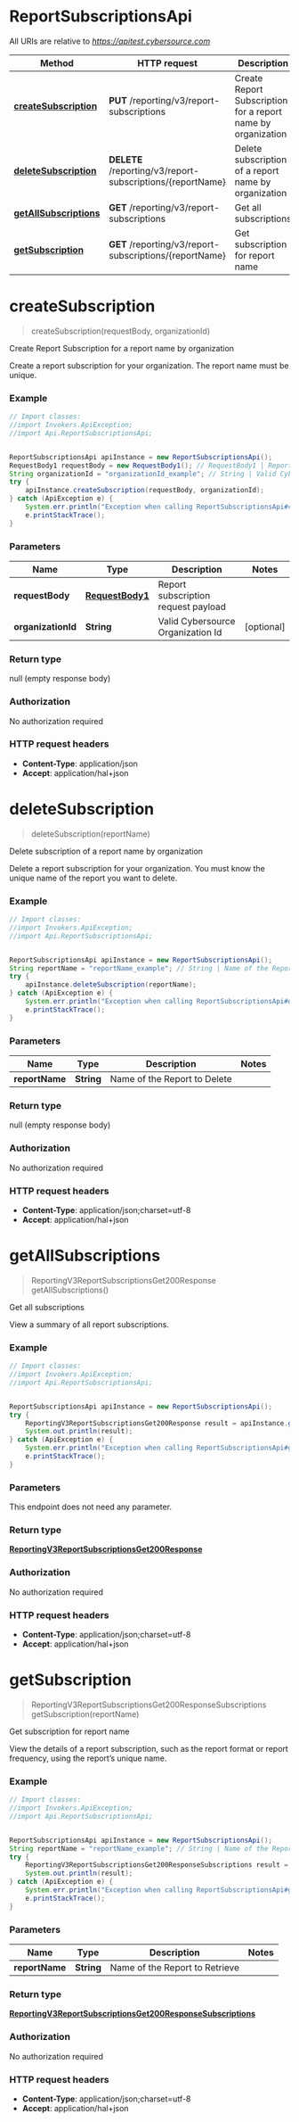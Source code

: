 # ReportSubscriptionsApi

All URIs are relative to *https://apitest.cybersource.com*

Method | HTTP request | Description
------------- | ------------- | -------------
[**createSubscription**](ReportSubscriptionsApi.md#createSubscription) | **PUT** /reporting/v3/report-subscriptions | Create Report Subscription for a report name by organization
[**deleteSubscription**](ReportSubscriptionsApi.md#deleteSubscription) | **DELETE** /reporting/v3/report-subscriptions/{reportName} | Delete subscription of a report name by organization
[**getAllSubscriptions**](ReportSubscriptionsApi.md#getAllSubscriptions) | **GET** /reporting/v3/report-subscriptions | Get all subscriptions
[**getSubscription**](ReportSubscriptionsApi.md#getSubscription) | **GET** /reporting/v3/report-subscriptions/{reportName} | Get subscription for report name


<a name="createSubscription"></a>
# **createSubscription**
> createSubscription(requestBody, organizationId)

Create Report Subscription for a report name by organization

Create a report subscription for your organization. The report name must be unique. 

### Example
```java
// Import classes:
//import Invokers.ApiException;
//import Api.ReportSubscriptionsApi;


ReportSubscriptionsApi apiInstance = new ReportSubscriptionsApi();
RequestBody1 requestBody = new RequestBody1(); // RequestBody1 | Report subscription request payload
String organizationId = "organizationId_example"; // String | Valid Cybersource Organization Id
try {
    apiInstance.createSubscription(requestBody, organizationId);
} catch (ApiException e) {
    System.err.println("Exception when calling ReportSubscriptionsApi#createSubscription");
    e.printStackTrace();
}
```

### Parameters

Name | Type | Description  | Notes
------------- | ------------- | ------------- | -------------
 **requestBody** | [**RequestBody1**](RequestBody1.md)| Report subscription request payload |
 **organizationId** | **String**| Valid Cybersource Organization Id | [optional]

### Return type

null (empty response body)

### Authorization

No authorization required

### HTTP request headers

 - **Content-Type**: application/json
 - **Accept**: application/hal+json

<a name="deleteSubscription"></a>
# **deleteSubscription**
> deleteSubscription(reportName)

Delete subscription of a report name by organization

Delete a report subscription for your organization. You must know the unique name of the report you want to delete. 

### Example
```java
// Import classes:
//import Invokers.ApiException;
//import Api.ReportSubscriptionsApi;


ReportSubscriptionsApi apiInstance = new ReportSubscriptionsApi();
String reportName = "reportName_example"; // String | Name of the Report to Delete
try {
    apiInstance.deleteSubscription(reportName);
} catch (ApiException e) {
    System.err.println("Exception when calling ReportSubscriptionsApi#deleteSubscription");
    e.printStackTrace();
}
```

### Parameters

Name | Type | Description  | Notes
------------- | ------------- | ------------- | -------------
 **reportName** | **String**| Name of the Report to Delete |

### Return type

null (empty response body)

### Authorization

No authorization required

### HTTP request headers

 - **Content-Type**: application/json;charset=utf-8
 - **Accept**: application/hal+json

<a name="getAllSubscriptions"></a>
# **getAllSubscriptions**
> ReportingV3ReportSubscriptionsGet200Response getAllSubscriptions()

Get all subscriptions

View a summary of all report subscriptions. 

### Example
```java
// Import classes:
//import Invokers.ApiException;
//import Api.ReportSubscriptionsApi;


ReportSubscriptionsApi apiInstance = new ReportSubscriptionsApi();
try {
    ReportingV3ReportSubscriptionsGet200Response result = apiInstance.getAllSubscriptions();
    System.out.println(result);
} catch (ApiException e) {
    System.err.println("Exception when calling ReportSubscriptionsApi#getAllSubscriptions");
    e.printStackTrace();
}
```

### Parameters
This endpoint does not need any parameter.

### Return type

[**ReportingV3ReportSubscriptionsGet200Response**](ReportingV3ReportSubscriptionsGet200Response.md)

### Authorization

No authorization required

### HTTP request headers

 - **Content-Type**: application/json;charset=utf-8
 - **Accept**: application/hal+json

<a name="getSubscription"></a>
# **getSubscription**
> ReportingV3ReportSubscriptionsGet200ResponseSubscriptions getSubscription(reportName)

Get subscription for report name

View the details of a report subscription, such as the report format or report frequency, using the report’s unique name. 

### Example
```java
// Import classes:
//import Invokers.ApiException;
//import Api.ReportSubscriptionsApi;


ReportSubscriptionsApi apiInstance = new ReportSubscriptionsApi();
String reportName = "reportName_example"; // String | Name of the Report to Retrieve
try {
    ReportingV3ReportSubscriptionsGet200ResponseSubscriptions result = apiInstance.getSubscription(reportName);
    System.out.println(result);
} catch (ApiException e) {
    System.err.println("Exception when calling ReportSubscriptionsApi#getSubscription");
    e.printStackTrace();
}
```

### Parameters

Name | Type | Description  | Notes
------------- | ------------- | ------------- | -------------
 **reportName** | **String**| Name of the Report to Retrieve |

### Return type

[**ReportingV3ReportSubscriptionsGet200ResponseSubscriptions**](ReportingV3ReportSubscriptionsGet200ResponseSubscriptions.md)

### Authorization

No authorization required

### HTTP request headers

 - **Content-Type**: application/json;charset=utf-8
 - **Accept**: application/hal+json

